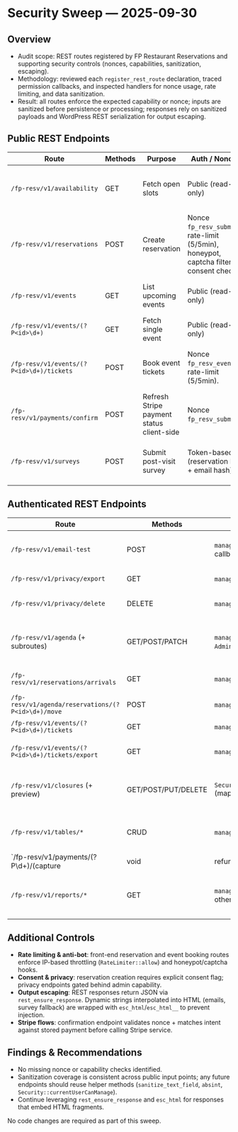 # Security Sweep — 2025-09-30

## Overview
- Audit scope: REST routes registered by FP Restaurant Reservations and supporting security controls (nonces, capabilities, sanitization, escaping).
- Methodology: reviewed each `register_rest_route` declaration, traced permission callbacks, and inspected handlers for nonce usage, rate limiting, and data sanitization.
- Result: all routes enforce the expected capability or nonce; inputs are sanitized before persistence or processing; responses rely on sanitized payloads and WordPress REST serialization for output escaping.

## Public REST Endpoints
| Route | Methods | Purpose | Auth / Nonce | Input Validation & Guards | Output Handling |
|-------|---------|---------|--------------|---------------------------|-----------------|
| `/fp-resv/v1/availability` | GET | Fetch open slots | Public (read-only) | Date regex (`YYYY-MM-DD`), party `absint`, optional IDs sanitized; invalid input returns `WP_Error`. | Returns slot arrays computed server-side; values originate from sanitized repository data. |
| `/fp-resv/v1/reservations` | POST | Create reservation | Nonce `fp_resv_submit`; rate-limit (5/5min), honeypot, captcha filter, consent check. | Payload collected via `sanitize_text_field` and sanitized again in `Service::sanitizePayload`; rejects missing consent. | Response built from sanitized reservation data via `rest_ensure_response`. |
| `/fp-resv/v1/events` | GET | List upcoming events | Public (read-only) | Limit enforced with `absint` default; service filters by schedule. | Returns event arrays generated by domain service (sanitized on storage). |
| `/fp-resv/v1/events/(?P<id>\d+)` | GET | Fetch single event | Public (read-only) | Event ID `absint`; missing/invalid triggers 400/404. | Returns sanitized event array. |
| `/fp-resv/v1/events/(?P<id>\d+)/tickets` | POST | Book event tickets | Nonce `fp_resv_events`; rate-limit (5/5min). | Contact fields sanitized with `sanitize_text_field`; quantity `absint`; tokenized consent fields optional. | Response merges sanitized ticket + tracking payload through `rest_ensure_response`. |
| `/fp-resv/v1/payments/confirm` | POST | Refresh Stripe payment status client-side | Nonce `fp_resv_submit`. | Reservation/payment IDs via `absint`; intent ID `sanitize_text_field`; mismatches rejected. | Response returns sanitized payment and reservation summary. |
| `/fp-resv/v1/surveys` | POST | Submit post-visit survey | Token-based (reservation ID + email hash). | Reservation ID `absint`; email `sanitize_email` + `is_email`; stars/NPS clamped; comment `sanitize_textarea_field`. | HTML snippet rendered from trusted templates; fallback message escaped with `esc_html`. |

## Authenticated REST Endpoints
| Route | Methods | Capability / Auth | Input Validation | Output Handling |
|-------|---------|-------------------|------------------|-----------------|
| `/fp-resv/v1/email-test` | POST | `manage_options` via permission callback. | Email sanitized with `sanitize_email` (fallback admin email); optional note `sanitize_text_field`. | Message assembled with `esc_html` for dynamic values. |
| `/fp-resv/v1/privacy/export` | GET | `manage_options`. | Email `sanitize_email` + `is_email`. | Returns filtered export array. |
| `/fp-resv/v1/privacy/delete` | DELETE | `manage_options`. | Email `sanitize_email` + `is_email`. | Returns counts + message via `rest_ensure_response`. |
| `/fp-resv/v1/agenda` (+ subroutes) | GET/POST/PATCH | `manage_options` through `AdminREST::checkPermissions`. | Dates validated with regex, statuses constrained to `Service::ALLOWED_STATUSES`, numeric IDs `absint`, notes/allergies sanitized. | Responses map repository rows; strings sanitized on insert/update. |
| `/fp-resv/v1/reservations/arrivals` | GET | `manage_options`. | Range constrained to `today|week`; filters sanitized via `sanitize_text_field`. | Returns arrays produced from sanitized rows. |
| `/fp-resv/v1/agenda/reservations/(?P<id>\d+)/move` | POST | `manage_options`. | Date regex, time validated, IDs `absint`. | Returns sanitized agenda entry. |
| `/fp-resv/v1/events/(?P<id>\d+)/tickets` | GET | `manage_options`. | Event ID `absint`. | Returns ticket arrays from service. |
| `/fp-resv/v1/events/(?P<id>\d+)/tickets/export` | GET | `manage_options`. | Event ID `absint`. | CSV generated server-side; headers set explicitly. |
| `/fp-resv/v1/closures` (+ preview) | GET/POST/PUT/DELETE | `Security::currentUserCanManage()` (maps to `manage_options`). | Payload filtered via `sanitize_text_field`, `sanitize_key`, integer casts; date ranges parsed with `DateTimeImmutable`. | Responses built from sanitized closure models; JSON serialization handles escaping. |
| `/fp-resv/v1/tables/*` | CRUD | `manage_options`. | JSON payload normalized via `preparePayload` (`sanitize_text_field` per string); IDs `absint`. | Returns layout arrays; data sanitized at save. |
| `/fp-resv/v1/payments/(?P<id>\d+)/(capture|void|refund)` | POST | `manage_options`. | IDs `absint`; optional refund amount coerced to non-negative float. | Responses expose sanitized payment + reservation info. |
| `/fp-resv/v1/reports/*` | GET | `manage_options` (returns `WP_Error` otherwise). | Query params `sanitize_text_field`; pagination ints cast. | Responses produced by reports service; export endpoint base64-encodes CSV payload. |

## Additional Controls
- **Rate limiting & anti-bot**: front-end reservation and event booking routes enforce IP-based throttling (`RateLimiter::allow`) and honeypot/captcha hooks.
- **Consent & privacy**: reservation creation requires explicit consent flag; privacy endpoints gated behind admin capability.
- **Output escaping**: REST responses return JSON via `rest_ensure_response`. Dynamic strings interpolated into HTML (emails, survey fallback) are wrapped with `esc_html`/`esc_html__` to prevent injection.
- **Stripe flows**: confirmation endpoint validates nonce + matches intent against stored payment before calling Stripe service.

## Findings & Recommendations
- No missing nonce or capability checks identified.
- Sanitization coverage is consistent across public input points; any future endpoints should reuse helper methods (`sanitize_text_field`, `absint`, `Security::currentUserCanManage`).
- Continue leveraging `rest_ensure_response` and `esc_html` for responses that embed HTML fragments.

No code changes are required as part of this sweep.
